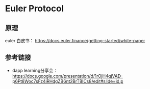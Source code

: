 # Euler Protocol

## 原理
euler 白皮书： https://docs.euler.finance/getting-started/white-paper 

## 参考链接
- dapp learning分享会： 
https://docs.google.com/presentation/d/1rOjH4qjVAD-p6Pt8Woc7sFz4iRHdgZB6nt2BrTBICs8/edit#slide=id.p
